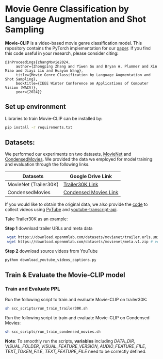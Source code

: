 # Movie Genre Classification by Language Augmentation and Shot Sampling
**Movie-CLIP** is a video-based movie genre classification model. This repository contains the PyTorch implementation for our [paper](https://arxiv.org/abs/2203.13281).
If you find this code useful in your research, please consider citing:

    @InProceedings{zhangMovie2024,
         author={Zhongping Zhang and Yiwen Gu and Bryan A. Plummer and Xin Miao and Jiayi Liu and Huayan Wang},
         title={Movie Genre Classification by Language Augmentation and Shot Sampling},
         booktitle={IEEE Winter Conference on Applications of Computer Vision (WACV)},
         year={2024}}

## Set up environment
Libraries to train Movie-CLIP can be installed by:
```sh
pip install -r requirements.txt
```

## Datasets:
We performed our experiments on two datasets, [MovieNet](http://movienet.site/) and [CondensedMovies](https://www.robots.ox.ac.uk/~vgg/data/condensed-movies/). 
We provided the data we employed for model training and evaluation through the following links. 


| Datasets              | Google Drive Link                                                                                     |
|-----------------------|-------------------------------------------------------------------------------------------------------|
| MovieNet (Trailer30K) | [Trailer30K Link](https://drive.google.com/drive/folders/13383-assGkSU-KO1sNdsJLdvBCvVV4oG?usp=sharing) |
| CondensedMovies       | [Condensed Movies Link](https://drive.google.com/drive/folders/1RVd_A_JXQtfbVxQ9i9HlP7yphnGIfgq7?usp=sharing)|

If you would like to obtain the original data, we also provide the [code](https://github.com/Zhongping-Zhang/Movie-CLIP/blob/main/download_youtube_videos_captions.py) to collect videos 
using [PyTube](https://github.com/pytube/pytube) and [youtube-transcript-api](https://pypi.org/project/youtube-transcript-api/).

Take Trailer30K as an example:

**Step 1** download trailer URLs and meta data
```sh
 wget https://download.openmmlab.com/datasets/movienet/trailer.urls.unique30K.v1.json # version 1.0
 wget https://download.openmmlab.com/datasets/movienet/meta.v1.zip # version 1.0
```

**Step 2** download source videos from YouTube

```sh
python download_youtube_videos_captions.py
```


## Train & Evaluate the Movie-CLIP model
### Train and Evaluate PPL
Run the following script to train and evaluate Movie-CLIP on trailer30K:
```sh
sh scc_scripts/run_train_trailer30K.sh
```

Run the following script to train and evaluate Movie-CLIP on Condensed Movies:
```sh
sh scc_scripts/run_train_condensed_movies.sh
```

**Note**: To smoothly run the scripts, **variables** including *DATA_DIR*, 
*VISUAL_FOLDER*, *VISUAL_FEATURE_VERSION*, *AUDIO_FEATURE_FILE*,
*TEXT_TOKEN_FILE*, *TEXT_FEATURE_FILE* need to be correctly defined. 
